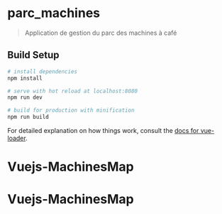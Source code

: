 # parc_machines

> Application de gestion du parc des machines à café

## Build Setup

``` bash
# install dependencies
npm install

# serve with hot reload at localhost:8080
npm run dev

# build for production with minification
npm run build
```

For detailed explanation on how things work, consult the [docs for vue-loader](http://vuejs.github.io/vue-loader).
# Vuejs-MachinesMap
# Vuejs-MachinesMap
